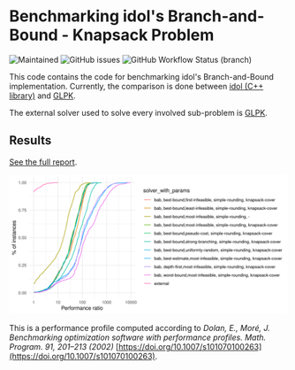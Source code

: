 # Benchmarking idol's Branch-and-Bound - Knapsack Problem

![Maintained](https://img.shields.io/maintenance/yes/2024)
![GitHub issues](https://img.shields.io/github/issues-raw/hlefebvr/idol-benchmark-kp)
![GitHub Workflow Status (branch)](https://img.shields.io/github/actions/workflow/status/hlefebvr/idol-benchmark-kp/benchmark.yml?branch=main)

This code contains the code for benchmarking idol's Branch-and-Bound implementation.
Currently, the comparison is done between [idol (C++ library)](https://github.com/hlefebvr/idol) and [GLPK](https://www.gnu.org/software/glpk/). 

The external solver used to solve every involved sub-problem is [GLPK](https://www.gnu.org/software/glpk/).

## Results

[See the full report](https://hlefebvr.github.io/idol-benchmark-kp/KP.render.html).

![Performance profile](https://raw.githubusercontent.com/hlefebvr/idol-benchmark-kp/gh-pages/ecdf.png)

This is a performance profile computed according to *Dolan, E., Moré, J. Benchmarking optimization software with performance profiles. Math. Program. 91, 201–213 (2002)* [https://doi.org/10.1007/s101070100263](https://doi.org/10.1007/s101070100263).
